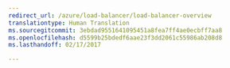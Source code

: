 ```yaml
---
redirect_url: /azure/load-balancer/load-balancer-overview
translationtype: Human Translation
ms.sourcegitcommit: 3ebdad9551641095451a8fea7ff4ae0ecbff7aa8
ms.openlocfilehash: d5599b25bdedf6aae23f3dd2061c55986ab208d8
ms.lasthandoff: 02/17/2017

---
```

